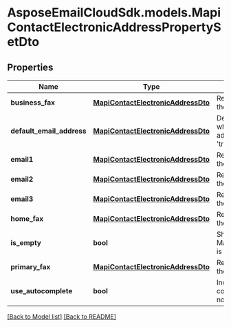 # AsposeEmailCloudSdk.models.MapiContactElectronicAddressPropertySetDto
## Properties
Name | Type | Description | Notes
------------ | ------------- | ------------- | -------------
**business_fax** | [**MapiContactElectronicAddressDto**](MapiContactElectronicAddressDto.md) | Refers to the group of properties that define the business fax address for a contact. | [optional] 
**default_email_address** | [**MapiContactElectronicAddressDto**](MapiContactElectronicAddressDto.md) | Default value of electronic address Uses when user does not set any electronic address if UseAutocomplete property is set &#39;true&#39;              | [optional] 
**email1** | [**MapiContactElectronicAddressDto**](MapiContactElectronicAddressDto.md) | Refers to the group of properties that define the first e-mail address for a contact.              | [optional] 
**email2** | [**MapiContactElectronicAddressDto**](MapiContactElectronicAddressDto.md) | Refers to the group of properties that define the second e-mail address for a contact.              | [optional] 
**email3** | [**MapiContactElectronicAddressDto**](MapiContactElectronicAddressDto.md) | Refers to the group of properties that define the third e-mail address for a contact.              | [optional] 
**home_fax** | [**MapiContactElectronicAddressDto**](MapiContactElectronicAddressDto.md) | Refers to the group of properties that define the home fax address for a contact.              | [optional] 
**is_empty** | **bool** | Shows if MapiContactElectronicAddressPropertySetDto is empty | 
**primary_fax** | [**MapiContactElectronicAddressDto**](MapiContactElectronicAddressDto.md) | Refers to the group of properties that define the primary fax address for a contact.              | [optional] 
**use_autocomplete** | **bool** | Indicates that one electronic address is completed automatically in case if user does not set any electronic address              | 



[[Back to Model list]](Models.md) [[Back to README]](README.md)


